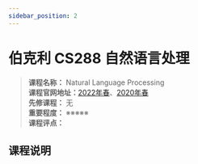 ```yaml
---
sidebar_position: 2
---
```


# 伯克利 CS288 自然语言处理





>**课程名称：** Natural Language Processing  
**课程官网地址：**[2022年春](https://cal-cs288.github.io/sp22/)、[2020年春](https://cal-cs288.github.io/sp20/)  
**先修课程：** 无  
**重要程度：** ※※※※※  
**课程评点：** 

## 课程说明



